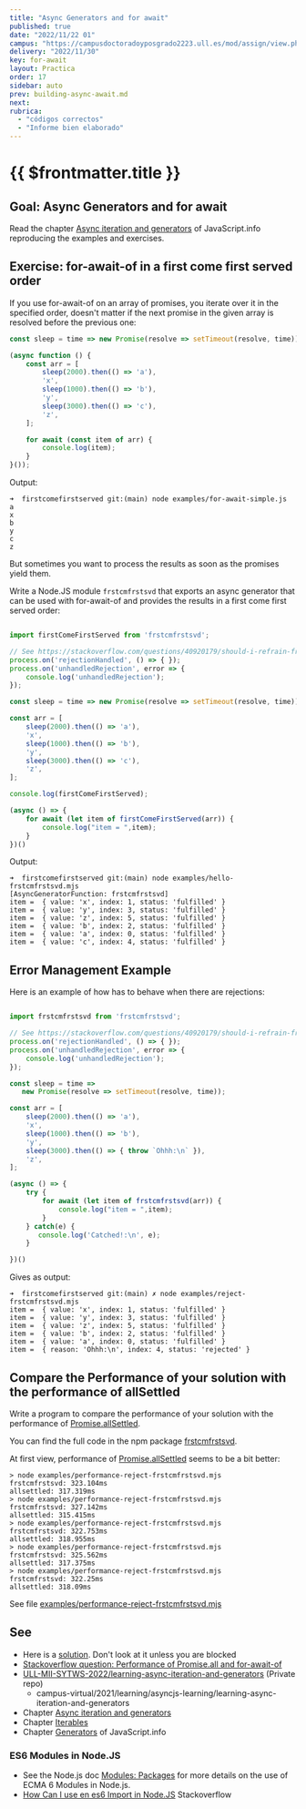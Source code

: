 ```yaml
---
title: "Async Generators and for await"
published: true
date: "2022/11/22 01"
campus: "https://campusdoctoradoyposgrado2223.ull.es/mod/assign/view.php?id=792"
delivery: "2022/11/30"
key: for-await
layout: Practica
order: 17
sidebar: auto
prev: building-async-await.md
next: 
rubrica:
  - "códigos correctos"
  - "Informe bien elaborado"
---
```


# {{ $frontmatter.title }}

## Goal: Async Generators and for await

Read the chapter [Async iteration and generators](https://javascript.info/async-iterators-generators) of JavaScript.info reproducing the examples and exercises.

## Exercise: for-await-of in a first come first served order

If you use for-await-of on an array of promises, you iterate over it in the specified order, doesn't matter if the next promise in the given array is resolved before the previous one:

```javascript
const sleep = time => new Promise(resolve => setTimeout(resolve, time));

(async function () {
    const arr = [
        sleep(2000).then(() => 'a'),
        'x',
        sleep(1000).then(() => 'b'),
        'y',
        sleep(3000).then(() => 'c'),
        'z',
    ];

    for await (const item of arr) {
        console.log(item);
    }
}());
```

Output:

```
➜  firstcomefirstserved git:(main) node examples/for-await-simple.js 
a
x
b
y
c
z
```

But sometimes you want to process the results as soon as the promises yield them. 

Write a Node.JS module `frstcmfrstsvd` that exports an async generator that can be used with for-await-of and provides the results in a first come first served order:

```javascript

import firstComeFirstServed from 'frstcmfrstsvd';

// See https://stackoverflow.com/questions/40920179/should-i-refrain-from-handling-promise-rejection-asynchronously
process.on('rejectionHandled', () => { });
process.on('unhandledRejection', error => {
    console.log('unhandledRejection');
});

const sleep = time => new Promise(resolve => setTimeout(resolve, time));

const arr = [
    sleep(2000).then(() => 'a'),
    'x',
    sleep(1000).then(() => 'b'),
    'y',
    sleep(3000).then(() => 'c'),
    'z',
];

console.log(firstComeFirstServed);

(async () => {
    for await (let item of firstComeFirstServed(arr)) {
        console.log("item = ",item);
    }
})()
```

Output:

```
➜  firstcomefirstserved git:(main) node examples/hello-frstcmfrstsvd.mjs 
[AsyncGeneratorFunction: frstcmfrstsvd]
item =  { value: 'x', index: 1, status: 'fulfilled' }
item =  { value: 'y', index: 3, status: 'fulfilled' }
item =  { value: 'z', index: 5, status: 'fulfilled' }
item =  { value: 'b', index: 2, status: 'fulfilled' }
item =  { value: 'a', index: 0, status: 'fulfilled' }
item =  { value: 'c', index: 4, status: 'fulfilled' }
```

## Error Management Example

Here is an example of how has to behave when there are rejections:

```js

import frstcmfrstsvd from 'frstcmfrstsvd';

// See https://stackoverflow.com/questions/40920179/should-i-refrain-from-handling-promise-rejection-asynchronously
process.on('rejectionHandled', () => { });
process.on('unhandledRejection', error => {
    console.log('unhandledRejection');
});

const sleep = time => 
   new Promise(resolve => setTimeout(resolve, time));

const arr = [
    sleep(2000).then(() => 'a'),
    'x',
    sleep(1000).then(() => 'b'),
    'y',
    sleep(3000).then(() => { throw `Ohhh:\n` }),
    'z',
];

(async () => {
    try {
        for await (let item of frstcmfrstsvd(arr)) {
            console.log("item = ",item);
        }
    } catch(e) {
       console.log('Catched!:\n', e);
    }

})()
```

Gives as output:

```
➜  firstcomefirstserved git:(main) ✗ node examples/reject-frstcmfrstsvd.mjs 
item =  { value: 'x', index: 1, status: 'fulfilled' }
item =  { value: 'y', index: 3, status: 'fulfilled' }
item =  { value: 'z', index: 5, status: 'fulfilled' }
item =  { value: 'b', index: 2, status: 'fulfilled' }
item =  { value: 'a', index: 0, status: 'fulfilled' }
item =  { reason: 'Ohhh:\n', index: 4, status: 'rejected' }
```

## Compare the Performance of your solution with the performance of  allSettled

 Write  a program to compare the performance of your solution with the performance of [Promise.allSettled](https://developer.mozilla.org/en-US/docs/Web/JavaScript/Reference/Global_Objects/Promise/allSettled). 

You can find the full code in the npm package [frstcmfrstsvd](https://www.npmjs.com/package/frstcmfrstsvd).

At first view, performance of [Promise.allSettled](https://developer.mozilla.org/en-US/docs/Web/JavaScript/Reference/Global_Objects/Promise/allSettled) seems to be a bit better:

 ```
> node examples/performance-reject-frstcmfrstsvd.mjs
frstcmfrstsvd: 323.104ms
allsettled: 317.319ms
> node examples/performance-reject-frstcmfrstsvd.mjs
frstcmfrstsvd: 327.142ms
allsettled: 315.415ms
> node examples/performance-reject-frstcmfrstsvd.mjs
frstcmfrstsvd: 322.753ms
allsettled: 318.955ms
> node examples/performance-reject-frstcmfrstsvd.mjs
frstcmfrstsvd: 325.562ms
allsettled: 317.375ms
> node examples/performance-reject-frstcmfrstsvd.mjs
frstcmfrstsvd: 322.25ms
allsettled: 318.09ms
```

See file [examples/performance-reject-frstcmfrstsvd.mjs](https://github.com/crguezl/frstcmfrstsvd/blob/HEAD/examples/performance-reject-frstcmfrstsvd.mjs)


## See

* Here is a [solution](https://github.com/crguezl/frstcmfrstsvd). Don't look at it unless you are blocked
* [Stackoverflow question: Performance of Promise.all and for-await-of](https://stackoverflow.com/questions/51916636/performance-of-promise-all-and-for-await-of)
* [ULL-MII-SYTWS-2022/learning-async-iteration-and-generators](https://github.com/ULL-MII-SYTWS-2022/learning-async-iteration-and-generators) (Private repo)
  * campus-virtual/2021/learning/asyncjs-learning/learning-async-iteration-and-generators
* Chapter [Async iteration and generators](https://javascript.info/async-iterators-generators)
* Chapter [Iterables](https://javascript.info/iterable)
* Chapter [Generators](https://javascript.info/generators) of JavaScript.info

### ES6 Modules in Node.JS

* See the Node.js doc [Modules: Packages](https://nodejs.org/api/packages.html#packages_determining_module_system) for more details on the use of ECMA 6 Modules in Node.js.
* [How Can I use en es6 Import in Node.JS](https://stackoverflow.com/questions/45854169/how-can-i-use-an-es6-import-in-node-js#:~:text=You%20can%20also%20use%20npm,import%20in%20your%20JavaScript%20files.
) Stackoverflow
